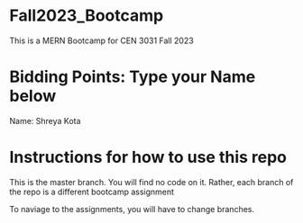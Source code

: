 # Fall2023_Bootcamp
This is a MERN Bootcamp for CEN 3031 Fall 2023

# Bidding Points: Type your Name below
Name: Shreya Kota

# Instructions for how to use this repo
This is the master branch. You will find no code on it.
Rather, each branch of the repo is a different bootcamp assignment

To naviage to the assignments, you will have to change branches.

